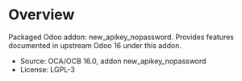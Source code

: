 # Overview

Packaged Odoo addon: new_apikey_nopassword. Provides features documented in upstream Odoo 16 under this addon.

- Source: OCA/OCB 16.0, addon new_apikey_nopassword
- License: LGPL-3
